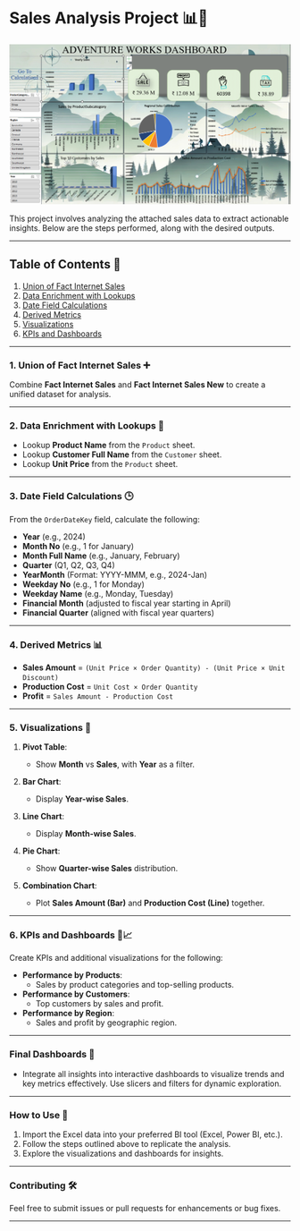 # Sales Analysis Project 📊🚀

![Dashboard preview](https://github.com/Mujahid-max/Adventure_works-Excel/blob/115c32301bf3c106750156be0d063a78e2c7905e/Screenshot%202025-01-09%20002616.png)

This project involves analyzing the attached sales data to extract actionable insights. Below are the steps performed, along with the desired outputs.

---

## Table of Contents 🔗
1. [Union of Fact Internet Sales](#1-union-of-fact-internet-sales)
2. [Data Enrichment with Lookups](#2-data-enrichment-with-lookups)
3. [Date Field Calculations](#3-date-field-calculations)
4. [Derived Metrics](#4-derived-metrics)
5. [Visualizations](#5-visualizations)
6. [KPIs and Dashboards](#6-kpis-and-dashboards)

---

### 1. Union of Fact Internet Sales ➕
Combine **Fact Internet Sales** and **Fact Internet Sales New** to create a unified dataset for analysis.

---

### 2. Data Enrichment with Lookups 📃
- Lookup **Product Name** from the `Product` sheet.
- Lookup **Customer Full Name** from the `Customer` sheet.
- Lookup **Unit Price** from the `Product` sheet.

---

### 3. Date Field Calculations 🕒
From the `OrderDateKey` field, calculate the following:
- **Year** (e.g., 2024)
- **Month No** (e.g., 1 for January)
- **Month Full Name** (e.g., January, February)
- **Quarter** (Q1, Q2, Q3, Q4)
- **YearMonth** (Format: YYYY-MMM, e.g., 2024-Jan)
- **Weekday No** (e.g., 1 for Monday)
- **Weekday Name** (e.g., Monday, Tuesday)
- **Financial Month** (adjusted to fiscal year starting in April)
- **Financial Quarter** (aligned with fiscal year quarters)

---

### 4. Derived Metrics 📊
- **Sales Amount** = `(Unit Price × Order Quantity) - (Unit Price × Unit Discount)`
- **Production Cost** = `Unit Cost × Order Quantity`
- **Profit** = `Sales Amount - Production Cost`

---

### 5. Visualizations 🔼
1. **Pivot Table**:
   - Show **Month** vs **Sales**, with **Year** as a filter.

2. **Bar Chart**:
   - Display **Year-wise Sales**.

3. **Line Chart**:
   - Display **Month-wise Sales**.

4. **Pie Chart**:
   - Show **Quarter-wise Sales** distribution.

5. **Combination Chart**:
   - Plot **Sales Amount (Bar)** and **Production Cost (Line)** together.

---

### 6. KPIs and Dashboards 🎯📈
Create KPIs and additional visualizations for the following:
- **Performance by Products**:
  - Sales by product categories and top-selling products.
- **Performance by Customers**:
  - Top customers by sales and profit.
- **Performance by Region**:
  - Sales and profit by geographic region.

---

### Final Dashboards 🔄
- Integrate all insights into interactive dashboards to visualize trends and key metrics effectively. Use slicers and filters for dynamic exploration.

---

### How to Use 🔧
1. Import the Excel data into your preferred BI tool (Excel, Power BI, etc.).
2. Follow the steps outlined above to replicate the analysis.
3. Explore the visualizations and dashboards for insights.

---

### Contributing 🛠️
Feel free to submit issues or pull requests for enhancements or bug fixes.

---

